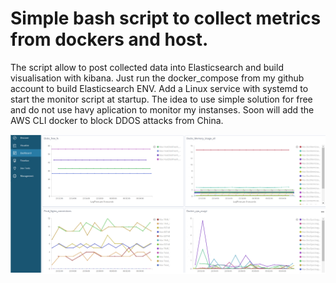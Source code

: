 # Simple bash script to collect metrics from dockers and host.

The script allow to post collected data into Elasticsearch and build visualisation with kibana. 
Just run the docker_compose from my github account to build Elasticsearch ENV.
Add a Linux service with systemd to start the monitor script at startup. 
The idea to use simple solution for free and do not use havy aplication to monitor my instanses.
Soon will add the AWS CLI docker to block DDOS attacks from China.  

![Kibana Screenshot](https://github.com/maks200179/monitor/blob/master/Kibana.bmp)
